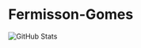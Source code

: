 # Fermisson-Gomes

![GitHub Stats](https://github-readme-stats.vercel.app/api?username=Fermisson-Gomes&show_icons=true)
